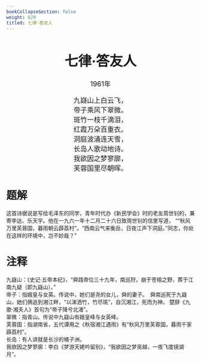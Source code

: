 ```yaml
---
bookCollapseSection: false
weight: 820
titled: 七律·答友人
---
```


<div align="center">

<font size="4">

# 七律·答友人
1961年

九嶷山上白云飞，  
帝子乘风下翠微。  
斑竹一枝千滴泪，  
红霞万朵百重衣。  
洞庭波涌连天雪，  
长岛人歌动地诗。  
我欲因之梦寥廓，  
芙蓉国里尽朝晖。  

</font>

</div>

# 题解
这首诗据说是写给毛泽东的同学，青年时代办《新民学会》时的老友周世钊的，兼寄李达、乐天宇。他在一九六一年十二月二十六日致周世钊的信里写道，
““秋风万里芙蓉国，暮雨朝云薜荔村”。“西南云气来衡岳，日夜江声下洞庭。”同志，你处在这样的环境中，岂不妙哉？”

# 注释
九嶷山：《史记·五帝本纪》，“舜践帝位三十九年，南巡狩，崩于苍梧之野，葬于江南九疑（即九嶷山）。”  
帝子：指娥皇与女英。传说中，她们是尧的女儿，舜的妻子。　舜南巡死于九嶷山，她们俩追到湘江畔，“以涕洒竹，竹尽斑”，自沉湘江，死而为神。
楚辞《九歌·湘夫人》首句为“帝子降兮北渚”。  
翠微：指青山。传说中九嶷山有娥皇峰与女英峰。  
芙蓉国：指湖南省，五代谭用之《秋宿湘江遇雨》有“秋风万里芙蓉国，暮雨千家薜荔村”。  
长岛：有人讲就是长沙的橘子洲。  
我欲因之梦寥廓：李白《梦游天姥吟留别》，“我欲因之梦吴越，一夜飞度镜湖月”。